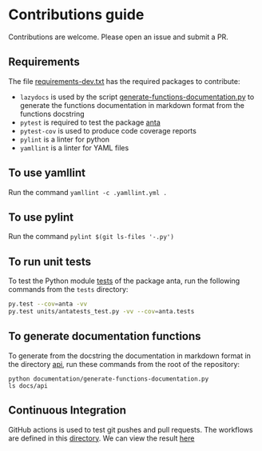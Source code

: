 # Contributions guide

Contributions are welcome.
Please open an issue and submit a PR.

## Requirements

The file [requirements-dev.txt](requirements-dev.txt) has the required packages to contribute:

- `lazydocs` is used by the script [generate-functions-documentation.py](docs/generate-functions-documentation.py) to generate the functions documentation in markdown format from the functions docstring
- `pytest` is required to test the package [anta](anta)
- `pytest-cov` is used to produce code coverage reports
- `pylint` is a linter for python
- `yamllint` is a linter for YAML files

## To use yamllint

Run the command `yamllint -c .yamllint.yml .`

## To use pylint

Run the command `pylint $(git ls-files '-.py')`

## To run unit tests

To test the Python module [tests](anta/tests.py) of the package anta, run the following commands from the `tests` directory:

```bash
py.test --cov=anta -vv
py.test units/antatests_test.py -vv --cov=anta.tests
```

## To generate documentation functions

To generate from the docstring the documentation in markdown format in the directory [api](docs/api), run these commands from the root of the repository:

```shell
python documentation/generate-functions-documentation.py
ls docs/api
```

## Continuous Integration

GitHub actions is used to test git pushes and pull requests. The workflows are defined in this [directory](.github/workflows).
We can view the result [here](https://github.com/arista-netdevops-community/network-test-automation/actions)